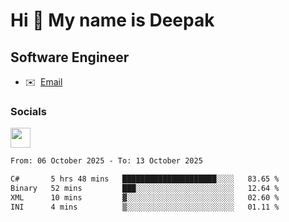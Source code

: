 Hi 👋 My name is Deepak
=======================

Software Engineer
-----------------
* ✉️  [Email](mailto:kumar.neu19@gmail.com)


### Socials

<p align="left"><a href="https://www.linkedin.com/in/deepak94kumar" target="_blank" rel="noreferrer"><img src="https://raw.githubusercontent.com/danielcranney/readme-generator/main/public/icons/socials/linkedin.svg" width="32" height="32" /></a></p>

<!--START_SECTION:waka-->

```txt
From: 06 October 2025 - To: 13 October 2025

C#       5 hrs 48 mins   █████████████████████░░░░   83.65 %
Binary   52 mins         ███░░░░░░░░░░░░░░░░░░░░░░   12.64 %
XML      10 mins         ▓░░░░░░░░░░░░░░░░░░░░░░░░   02.60 %
INI      4 mins          ▒░░░░░░░░░░░░░░░░░░░░░░░░   01.11 %
```

<!--END_SECTION:waka-->
